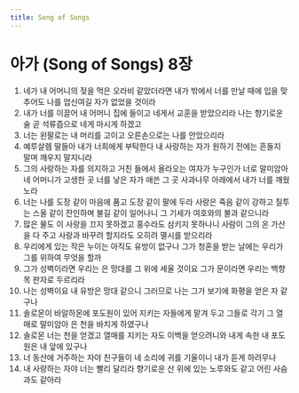 ```yaml
---
title: Song of Songs
---
```


# 아가 (Song of Songs) 8장
1. 네가 내 어머니의 젖을 먹은 오라비 같았더라면 내가 밖에서 너를 만날 때에 입을 맞추어도 나를 업신여길 자가 없었을 것이라
1. 내가 너를 이끌어 내 어머니 집에 들이고 네게서 교훈을 받았으리라 나는 향기로운 술 곧 석류즙으로 네게 마시게 하겠고
1. 너는 왼팔로는 내 머리를 고이고 오른손으로는 나를 안았으리라
1. 예루살렘 딸들아 내가 너희에게 부탁한다 내 사랑하는 자가 원하기 전에는 흔들지 말며 깨우지 말지니라
1. 그의 사랑하는 자를 의지하고 거친 들에서 올라오는 여자가 누구인가 너로 말미암아 네 어머니가 고생한 곳 너를 낳은 자가 애쓴 그 곳 사과나무 아래에서 내가 너를 깨웠노라
1. 너는 나를 도장 같이 마음에 품고 도장 같이 팔에 두라 사랑은 죽음 같이 강하고 질투는 스올 같이 잔인하며 불길 같이 일어나니 그 기세가 여호와의 불과 같으니라
1. 많은 물도 이 사랑을 끄지 못하겠고 홍수라도 삼키지 못하나니 사람이 그의 온 가산을 다 주고 사랑과 바꾸려 할지라도 오히려 멸시를 받으리라
1. 우리에게 있는 작은 누이는 아직도 유방이 없구나 그가 청혼을 받는 날에는 우리가 그를 위하여 무엇을 할까
1. 그가 성벽이라면 우리는 은 망대를 그 위에 세울 것이요 그가 문이라면 우리는 백향목 판자로 두르리라
1. 나는 성벽이요 내 유방은 망대 같으니 그러므로 나는 그가 보기에 화평을 얻은 자 같구나
1. 솔로몬이 바알하몬에 포도원이 있어 지키는 자들에게 맡겨 두고 그들로 각기 그 열매로 말미암아 은 천을 바치게 하였구나
1. 솔로몬 너는 천을 얻겠고 열매를 지키는 자도 이백을 얻으려니와 내게 속한 내 포도원은 내 앞에 있구나
1. 너 동산에 거주하는 자야 친구들이 네 소리에 귀를 기울이니 내가 듣게 하려무나
1. 내 사랑하는 자야 너는 빨리 달리라 향기로운 산 위에 있는 노루와도 같고 어린 사슴과도 같아라